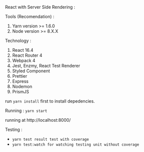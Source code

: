 React with Server Side Rendering :

Tools (Recomendation) :
1. Yarn version >= 1.6.0
2. Node version >= 8.X.X

Technology :
1. React 16.4
2. React Router 4
3. Webpack 4
4. Jest, Enzmy, React Test Renderer
5. Styled Component
6. Prettier
7. Express
8. Nodemon
9. PrismJS

run `yarn install` first to install depedencies.

Running :
`yarn start`

running at http://localhost:8000/

Testing :
- `yarn test result test with coverage`
- `yarn test:watch for watching testing unit without coverage`
